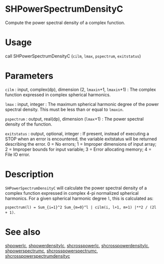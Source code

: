 # SHPowerSpectrumDensityC

Compute the power spectral density of a complex function.

# Usage

call SHPowerSpectrumDensityC (`cilm`, `lmax`, `pspectrum`, `exitstatus`)

# Parameters

`cilm` : input, complex(dp), dimension (2, `lmaxin`+1, `lmaxin`+1)
:   The complex function expressed in complex spherical harmonics.

`lmax` : input, integer
:   The maximum spherical harmonic degree of the power spectral density. This must be less than or equal to `lmaxin`.

`pspectrum` : output, real(dp), dimension (`lmax`+1)
:   The power spectral density of the function.

`exitstatus` : output, optional, integer
:   If present, instead of executing a STOP when an error is encountered, the variable exitstatus will be returned describing the error. 0 = No errors; 1 = Improper dimensions of input array; 2 = Improper bounds for input variable; 3 = Error allocating memory; 4 = File IO error.

# Description

`SHPowerSpectrumDensityC` will calculate the power spectral density of a complex function expressed in complex 4-pi normalized spherical harmonics. For a given spherical harmonic degree `l`, this is calculated as:

`pspectrum(l) = Sum_{i=1}^2 Sum_{m=0}^l | cilm(i, l+1, m+1) |**2 / (2l + 1)`.

# See also

[shpowerlc](shpowerlc.html), [shpowerdensitylc](shpowerdensitylc.html), [shcrosspowerlc](shcrosspowerlc.html), [shcrosspowerdensitylc](shcrosspowerdensitylc.html), [shpowerspectrumc](shpowerspectrumc.html), [shcrosspowerspectrumc](shcrosspowerspectrumc.html), [shcrosspowerspectrumdensityc](shcrosspowerspectrumdensityc.html)
